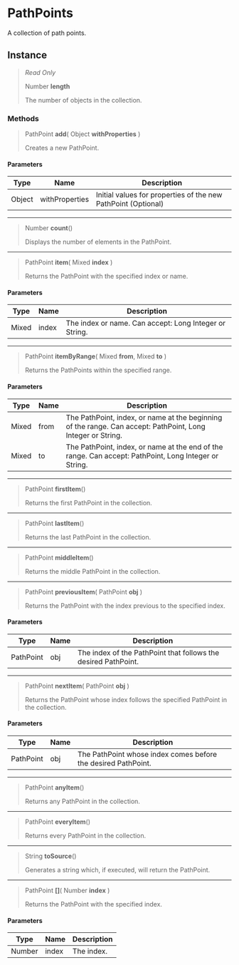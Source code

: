 # PathPoints
A collection of path points.

## Instance
> *Read Only* 
> 
> Number **length** 
>
> The number of objects in the collection.

### Methods
> PathPoint **add**( Object **withProperties** )
> 
> Creates a new PathPoint.
#### Parameters
| Type | Name | Description |
|---|---|---|
| Object | withProperties | Initial values for properties of the new PathPoint (Optional) |

*** 
> Number **count**()
> 
> Displays the number of elements in the PathPoint.
*** 
> PathPoint **item**( Mixed **index** )
> 
> Returns the PathPoint with the specified index or name.
#### Parameters
| Type | Name | Description |
|---|---|---|
| Mixed | index | The index or name. Can accept: Long Integer or String. |

*** 
> PathPoint **itemByRange**( Mixed **from**, Mixed **to** )
> 
> Returns the PathPoints within the specified range.
#### Parameters
| Type | Name | Description |
|---|---|---|
| Mixed | from | The PathPoint, index, or name at the beginning of the range. Can accept: PathPoint, Long Integer or String. |
| Mixed | to | The PathPoint, index, or name at the end of the range. Can accept: PathPoint, Long Integer or String. |

*** 
> PathPoint **firstItem**()
> 
> Returns the first PathPoint in the collection.
*** 
> PathPoint **lastItem**()
> 
> Returns the last PathPoint in the collection.
*** 
> PathPoint **middleItem**()
> 
> Returns the middle PathPoint in the collection.
*** 
> PathPoint **previousItem**( PathPoint **obj** )
> 
> Returns the PathPoint with the index previous to the specified index.
#### Parameters
| Type | Name | Description |
|---|---|---|
| PathPoint | obj | The index of the PathPoint that follows the desired PathPoint. |

*** 
> PathPoint **nextItem**( PathPoint **obj** )
> 
> Returns the PathPoint whose index follows the specified PathPoint in the collection.
#### Parameters
| Type | Name | Description |
|---|---|---|
| PathPoint | obj | The PathPoint whose index comes before the desired PathPoint. |

*** 
> PathPoint **anyItem**()
> 
> Returns any PathPoint in the collection.
*** 
> PathPoint **everyItem**()
> 
> Returns every PathPoint in the collection.
*** 
> String **toSource**()
> 
> Generates a string which, if executed, will return the PathPoint.
*** 
> PathPoint **[]**( Number **index** )
> 
> Returns the PathPoint with the specified index.
#### Parameters
| Type | Name | Description |
|---|---|---|
| Number | index | The index. |


